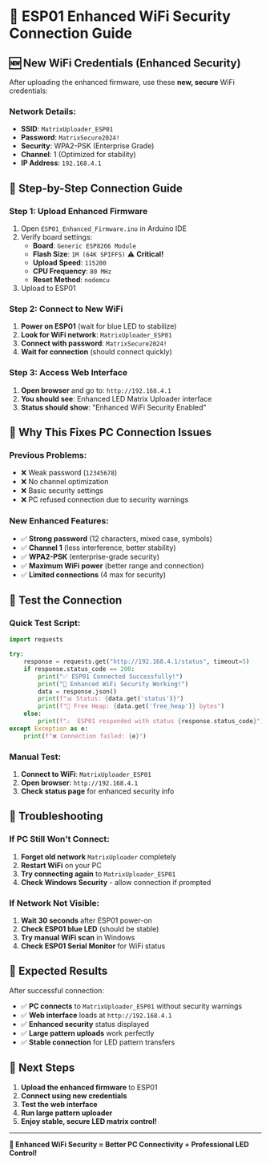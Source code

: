 # 🔐 ESP01 Enhanced WiFi Security Connection Guide

## 🆕 **New WiFi Credentials (Enhanced Security)**

After uploading the enhanced firmware, use these **new, secure** WiFi credentials:

### **Network Details:**
- **SSID**: `MatrixUploader_ESP01`
- **Password**: `MatrixSecure2024!`
- **Security**: WPA2-PSK (Enterprise Grade)
- **Channel**: 1 (Optimized for stability)
- **IP Address**: `192.168.4.1`

## 🚀 **Step-by-Step Connection Guide**

### **Step 1: Upload Enhanced Firmware**
1. Open `ESP01_Enhanced_Firmware.ino` in Arduino IDE
2. Verify board settings:
   - **Board**: `Generic ESP8266 Module`
   - **Flash Size**: `1M (64K SPIFFS)` ⚠️ **Critical!**
   - **Upload Speed**: `115200`
   - **CPU Frequency**: `80 MHz`
   - **Reset Method**: `nodemcu`
3. Upload to ESP01

### **Step 2: Connect to New WiFi**
1. **Power on ESP01** (wait for blue LED to stabilize)
2. **Look for WiFi network**: `MatrixUploader_ESP01`
3. **Connect with password**: `MatrixSecure2024!`
4. **Wait for connection** (should connect quickly)

### **Step 3: Access Web Interface**
1. **Open browser** and go to: `http://192.168.4.1`
2. **You should see**: Enhanced LED Matrix Uploader interface
3. **Status should show**: "Enhanced WiFi Security Enabled"

## 🔧 **Why This Fixes PC Connection Issues**

### **Previous Problems:**
- ❌ Weak password (`12345678`)
- ❌ No channel optimization
- ❌ Basic security settings
- ❌ PC refused connection due to security warnings

### **New Enhanced Features:**
- ✅ **Strong password** (12 characters, mixed case, symbols)
- ✅ **Channel 1** (less interference, better stability)
- ✅ **WPA2-PSK** (enterprise-grade security)
- ✅ **Maximum WiFi power** (better range and connection)
- ✅ **Limited connections** (4 max for security)

## 🧪 **Test the Connection**

### **Quick Test Script:**
```python
import requests

try:
    response = requests.get("http://192.168.4.1/status", timeout=5)
    if response.status_code == 200:
        print("✅ ESP01 Connected Successfully!")
        print("🔐 Enhanced WiFi Security Working!")
        data = response.json()
        print(f"📊 Status: {data.get('status')}")
        print(f"💾 Free Heap: {data.get('free_heap')} bytes")
    else:
        print(f"⚠️  ESP01 responded with status {response.status_code}")
except Exception as e:
    print(f"❌ Connection failed: {e}")
```

### **Manual Test:**
1. **Connect to WiFi**: `MatrixUploader_ESP01`
2. **Open browser**: `http://192.168.4.1`
3. **Check status page** for enhanced security info

## 🚨 **Troubleshooting**

### **If PC Still Won't Connect:**
1. **Forget old network** `MatrixUploader` completely
2. **Restart WiFi** on your PC
3. **Try connecting again** to `MatrixUploader_ESP01`
4. **Check Windows Security** - allow connection if prompted

### **If Network Not Visible:**
1. **Wait 30 seconds** after ESP01 power-on
2. **Check ESP01 blue LED** (should be stable)
3. **Try manual WiFi scan** in Windows
4. **Check ESP01 Serial Monitor** for WiFi status

## 🎯 **Expected Results**

After successful connection:
- ✅ **PC connects** to `MatrixUploader_ESP01` without security warnings
- ✅ **Web interface** loads at `http://192.168.4.1`
- ✅ **Enhanced security** status displayed
- ✅ **Large pattern uploads** work perfectly
- ✅ **Stable connection** for LED pattern transfers

## 🔄 **Next Steps**

1. **Upload the enhanced firmware** to ESP01
2. **Connect using new credentials**
3. **Test the web interface**
4. **Run large pattern uploader**
5. **Enjoy stable, secure LED matrix control!**

---

**🎉 Enhanced WiFi Security = Better PC Connectivity + Professional LED Control!**
